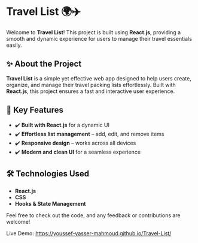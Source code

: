# Travel List 🌍✈️  

Welcome to **Travel List**! This project is built using **React.js**, providing a smooth and dynamic experience for users to manage their travel essentials easily.  

## ✨ About the Project  
**Travel List** is a simple yet effective web app designed to help users create, organize, and manage their travel packing lists effortlessly. Built with **React.js**, this project ensures a fast and interactive user experience.  

## 🚀 Key Features  
- ✔️ **Built with React.js** for a dynamic UI  
- ✔️ **Effortless list management** – add, edit, and remove items  
- ✔️ **Responsive design** – works across all devices  
- ✔️ **Modern and clean UI** for a seamless experience  

## 🛠 Technologies Used  
-  **React.js**  
-  **CSS**  
-  **Hooks & State Management**  

Feel free to check out the code, and any feedback or contributions are welcome!  

Live Demo: https://youssef-yasser-mahmoud.github.io/Travel-List/
